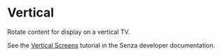 # Vertical

Rotate content for display on a vertical TV. 

See the [Vertical Screens](https://developer.synamedia.com/senza/docs/vertical-screens) tutorial in the Senza developer documentation.